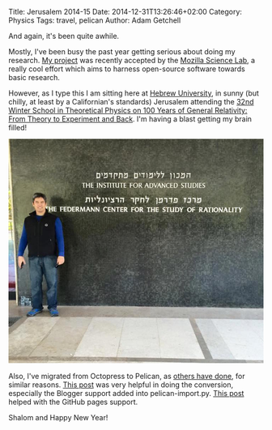 Title: Jerusalem 2014-15
Date: 2014-12-31T13:26:46+02:00
Category: Physics
Tags: travel, pelican
Author: Adam Getchell

And again, it's been quite awhile.

Mostly, I've been busy the past year getting serious about doing my research. [My project][1] was recently accepted by the [Mozilla Science Lab][1], a really cool effort which aims to harness open-source software towards basic research.

However, as I type this I am sitting here at [Hebrew University][7], in sunny (but chilly, at least by a Californian's standards) Jerusalem attending the [32nd Winter School in Theoretical Physics on 100 Years of General Relativity: From Theory to Experiment and Back][3]. I'm having a blast getting my brain filled!

![IIAS](images/IIAS.jpg)

Also, I've migrated from Octopress to Pelican, as [others have done][4], for similar reasons. [This post][5] was very helpful in doing the conversion, especially the Blogger support added into pelican-import.py. [This post][6] helped with the GitHub pages support.

Shalom and Happy New Year!

[1]: http://collaborate.mozillascience.org/projects/quantumGravity
[2]: http://mozillascience.org
[3]: http://www.as.huji.ac.il/schools/phys32
[4]: https://jakevdp.github.io/blog/2013/05/07/migrating-from-octopress-to-pelican/
[5]: http://code.mumak.net/2014/07/migrated-to-pelican.html
[6]: http://mathamy.com/migrating-to-github-pages-using-pelican.html
[7]: http://new.huji.ac.il
